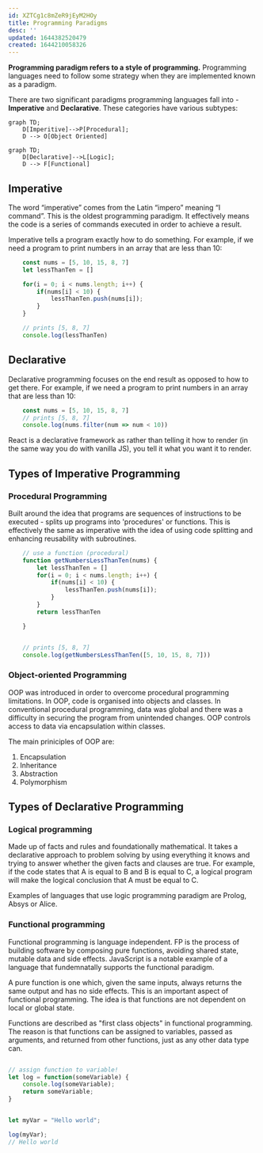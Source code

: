 ```yaml
---
id: XZTCg1c8mZeR9jEyM2HOy
title: Programming Paradigms
desc: ''
updated: 1644382520479
created: 1644210058326
---
```


**Programming paradigm refers to a style of programming.** Programming languages need to follow some strategy when they are implemented known as a paradigm.

There are two significant paradigms programming languages fall into - **Imperative** and **Declarative**. These categories have various subtypes:

```mermaid
graph TD;
    D[Imperitive]-->P[Procedural];
    D --> O[Object Oriented]
```

```mermaid
graph TD;
    D[Declarative]-->L[Logic];
    D --> F[Functional]
```

## Imperative

The word “imperative” comes from the Latin “impero” meaning “I command”. This is the oldest programming paradigm. It effectively means the code is a series of commands executed in order to achieve a result.

Imperative tells a program exactly how to do something. For example, if we need a program to print numbers in an array that are less than 10:

```Javascript
    const nums = [5, 10, 15, 8, 7]
    let lessThanTen = []

    for(i = 0; i < nums.length; i++) {
        if(nums[i] < 10) {
            lessThanTen.push(nums[i]);
        }
    }

    // prints [5, 8, 7]
    console.log(lessThanTen)
```

## Declarative

Declarative programming focuses on the end result as opposed to how to get there. For example, if we need a program to print numbers in an array that are less than 10:

```Javascript
    const nums = [5, 10, 15, 8, 7]
    // prints [5, 8, 7]
    console.log(nums.filter(num => num < 10))
```

React is a declarative framework as rather than telling it how to render (in the same way you do with vanilla JS), you tell it what you want it to render.

## Types of Imperative Programming

### Procedural Programming

Built around the idea that programs are sequences of instructions to be executed - splits up programs into 'procedures' or functions. This is effectively the same as imperative with the idea of using code splitting and enhancing reusability with subroutines.

```Javascript
    // use a function (procedural)
    function getNumbersLessThanTen(nums) {
        let lessThanTen = []
        for(i = 0; i < nums.length; i++) {
            if(nums[i] < 10) {
                lessThanTen.push(nums[i]);
            }
        }
        return lessThanTen

    }


    // prints [5, 8, 7]
    console.log(getNumbersLessThanTen([5, 10, 15, 8, 7]))
```

### Object-oriented Programming

OOP was introduced in order to overcome procedural programming limitations. In OOP, code is organised into objects and classes. In conventional procedural programming, data was global and there was a difficulty in securing the program from unintended changes. OOP controls access to data via encapsulation within classes.

The main priniciples of OOP are:

1. Encapsulation
2. Inheritance
3. Abstraction
4. Polymorphism

## Types of Declarative Programming

### Logical programming

Made up of facts and rules and foundationally mathematical. It takes a declarative approach to problem solving by using everything it knows and trying to answer whether the given facts and clauses are true. For example, if the code states that A is equal to B and B is equal to C, a logical program will make the logical conclusion that A must be equal to C.

Examples of languages that use logic programming paradigm are Prolog, Absys or Alice.

### Functional programming

Functional programming is language independent. FP is the process of building software by composing pure functions, avoiding shared state, mutable data and side effects. JavaScript is a notable example of a language that fundemnatally supports the functional paradigm.

A pure function is one which, given the same inputs, always returns the same output and has no side effects. This is an important aspect of functional programming. The idea is that functions are not dependent on local or global state.

Functions are described as "first class objects" in functional programming. The reason is that functions can be assigned to variables, passed as arguments, and returned from other functions, just as any other data type can.

```JavaScript

// assign function to variable!
let log = function(someVariable) {
    console.log(someVariable);
    return someVariable;
}


let myVar = "Hello world";

log(myVar);
// Hello world
```

